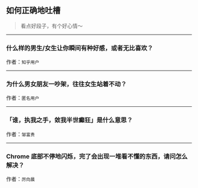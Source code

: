 ## 如何正确地吐槽

> 看点好段子，有个好心情～


 
---

### 什么样的男生/女生让你瞬间有种好感，或者无比喜欢？

> 


作者：`知乎用户`

---

### 为什么男女朋友一吵架，往往女生站着不动？

> 


作者：`匿名用户`

---

### 「谁，执我之手，敛我半世癫狂」是什么意思？

> 


作者：`邹富贵`

---

### Chrome 底部不停地闪烁，完了会出现一堆看不懂的东西，请问怎么解决？

> 


作者：`厉向晨`